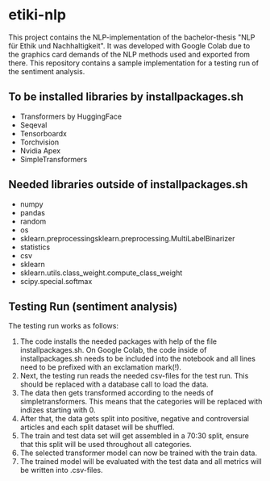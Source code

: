 # etiki-nlp
This project contains the NLP-implementation of the bachelor-thesis "NLP für Ethik und Nachhaltigkeit". It was developed with Google Colab due to the graphics card demands of the NLP methods used and exported from there. This repository contains a sample implementation for a testing run of the sentiment analysis. 
## To be installed libraries by installpackages.sh
- Transformers by HuggingFace
- Seqeval
- Tensorboardx
- Torchvision
- Nvidia Apex
- SimpleTransformers

## Needed libraries outside of installpackages.sh
- numpy
- pandas
- random
- os
- sklearn.preprocessingsklearn.preprocessing.MultiLabelBinarizer
- statistics
- csv
- sklearn
- sklearn.utils.class_weight.compute_class_weight
- scipy.special.softmax

## Testing Run (sentiment analysis)
The testing run works as follows:
1. The code installs the needed packages with help of the file installpackages.sh. On Google Colab, the code inside of installpackages.sh needs to be included into the notebook and all lines need to be prefixed with an exclamation mark(!).
2. Next, the testing run reads the needed csv-files for the test run. This should be replaced with a database call to load the data.
3. The data then gets transformed according to the needs of simpletransformers. This means that the categories will be replaced with indizes starting with 0.
4. After that, the data gets split into positive, negative and controversial articles and each split dataset will be shuffled. 
5. The train and test data set will get assembled in a 70:30 split, ensure that this split will be used throughout all categories.
6. The selected transformer model can now be trained with the train data.
7. The trained model will be evaluated with the test data and all metrics will be written into .csv-files.
